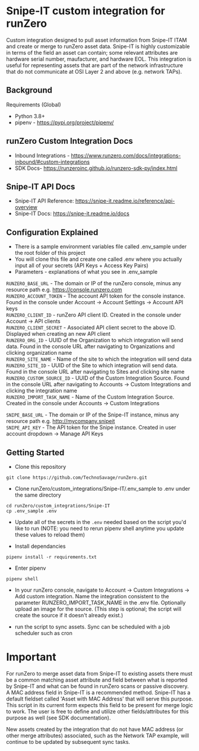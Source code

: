 # Snipe-IT custom integration for runZero
Custom integration designed to pull asset information from Snipe-IT ITAM and create or merge to runZero asset data. Snipe-IT is highly customizable in terms of the field an asset can contain; some relevant attributes are hardware serial number, maufacturer, and hardware EOL. This integration is useful for representing assets that are part of the network infrastructure that do not communicate at OSI Layer 2 and above (e.g. network TAPs).

## Background

Requirements (Global)

- Python 3.8+
- pipenv - https://pypi.org/project/pipenv/

## runZero Custom Integration Docs

- Inbound Integrations - https://www.runzero.com/docs/integrations-inbound/#custom-integrations
- SDK Docs- https://runzeroinc.github.io/runzero-sdk-py/index.html

## Snipe-IT API Docs

- Snipe-IT API Reference: https://snipe-it.readme.io/reference/api-overview
- Snipe-IT Docs: https://snipe-it.readme.io/docs

## Configuration Explained

- There is a sample environment variables file called .env_sample under the root folder of this project
- You will clone this file and create one called .env where you actually input all of your secrets (API Keys + Access Key Pairs)
- Parameters - explanations of what you see in .env_sample

`RUNZERO_BASE_URL` - The domain or IP of the runZero console, minus any resource path e.g. https://console.runzero.com \
`RUNZERO_ACCOUNT_TOKEN` - The account API token for the console instance. Found in the console under Account -> Account Settings -> Account API keys \
`RUNZERO_CLIENT_ID` - runZero API client ID. Created in the console under Account -> API clients \
`RUNZERO_CLIENT_SECRET` - Associated API client secret to the above ID. Displayed when creating an new API client \
`RUNZERO_ORG_ID` - UUID of the Organization to which integration will send data. Found in the console URL after navigating to Organizations and clicking organization name \
`RUNZERO_SITE_NAME` - Name of the site to which the integration will send data\
`RUNZERO_SITE_ID` - UUID of the Site to which integration will send data. Found in the console URL after navigating to Sites and clicking site name \
`RUNZERO_CUSTOM_SOURCE_ID` - UUID of the Custom Integration Source. Found in the console URL after navigating to Accounts -> Custom Integrations and clicking the integration name \
`RUNZERO_IMPORT_TASK_NAME` - Name of the Custom Integration Source. Created in the console under Accounts -> Custom Integrations

`SNIPE_BASE_URL` - The domain or IP of the Snipe-IT instance, minus any resource path e.g. http://mycompany.snipeit \
`SNIPE_API_KEY` - The API token for the Snipe instance. Created in user account dropdown -> Manage API Keys

## Getting Started

- Clone this repository

```
git clone https://github.com/TechnoSavage/runZero.git
```

- Clone runZero/custom_integrations/Snipe-IT/.env_sample to .env under the same directory

```
cd runZero/custom_integrations/Snipe-IT
cp .env_sample .env
```

- Update all of the secrets in the `.env` needed based on the script you'd like to run (NOTE: you need to rerun pipenv shell anytime you update these  values to reload them)

- Install dependancies

```
pipenv install -r requirements.txt
```

- Enter pipenv

```
pipenv shell
```
- In your runZero console, navigate to Account -> Custom Integrations -> Add custom integration. Name the integration consistent to the parameter RUNZERO_IMPORT_TASK_NAME in the .env file. Optionally upload an image for the source. 
(This step is optional; the script will create the source if it doesn't already exist.)

- run the script to sync assets. Sync can be scheduled with a job scheduler such as cron

# Important

For runZero to merge asset data from Snipe-IT to existing assets there must be a common matching asset attribute and field between what is reported by Snipe-IT and what can be found in runZero scans or passive discovery. A MAC address field in Snipe-IT is a recommended method. Snipe-IT has a default fieldset called 'Asset with MAC Address' that will serve this purpose. This script in its current form expects this field to be present for merge logic to work. The user is free to define and utilize other fields/attributes for this purpose as well (see SDK documentation).

New assets created by the integration that do not have MAC address (or other merge attributes) associated, such as the Network TAP example, will continue to be updated by subsequent sync tasks.